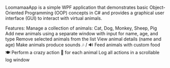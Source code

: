 LoomamaaApp is a simple WPF application that demonstrates basic Object-Oriented Programming (OOP) concepts in C# and provides a graphical user interface (GUI) to interact with virtual animals.

Features: 
Manage a collection of animals: Cat, Dog, Monkey, Sheep, Pig
Add new animals using a separate window with input for name, age, and type
Remove selected animals from the list
View animal details (name and age)
Make animals produce sounds 🎶 / 🔊
Feed animals with custom food 🍽️
Perform a crazy action 🤪 for each animal
Log all actions in a scrollable log window

